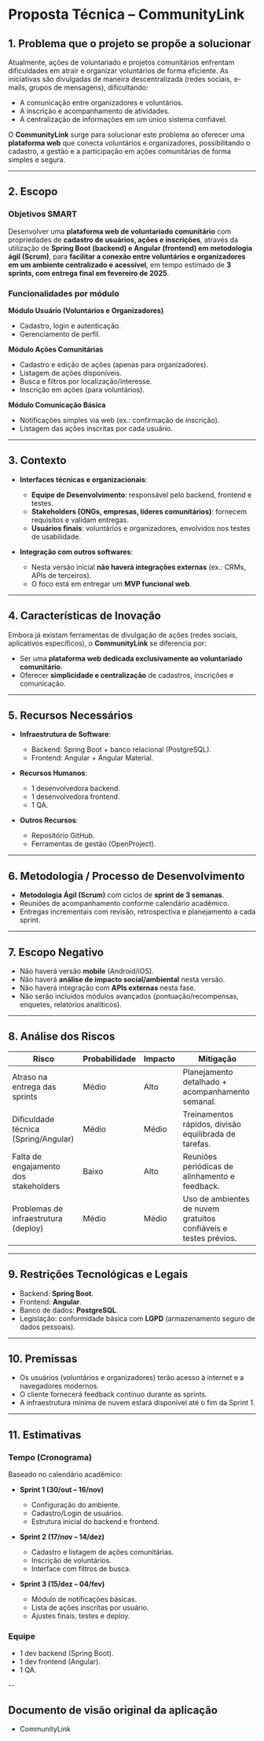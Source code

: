 # Proposta Técnica – CommunityLink

## 1. Problema que o projeto se propõe a solucionar
Atualmente, ações de voluntariado e projetos comunitários enfrentam dificuldades em atrair e organizar voluntários de forma eficiente. As iniciativas são divulgadas de maneira descentralizada (redes sociais, e-mails, grupos de mensagens), dificultando:  
- A comunicação entre organizadores e voluntários.  
- A inscrição e acompanhamento de atividades.  
- A centralização de informações em um único sistema confiável.  

O **CommunityLink** surge para solucionar este problema ao oferecer uma **plataforma web** que conecta voluntários e organizadores, possibilitando o cadastro, a gestão e a participação em ações comunitárias de forma simples e segura.  

---

## 2. Escopo  

### Objetivos SMART
Desenvolver uma **plataforma web de voluntariado comunitário** com propriedades de **cadastro de usuários, ações e inscrições**, através da utilização de **Spring Boot (backend) e Angular (frontend) em metodologia ágil (Scrum)**, para **facilitar a conexão entre voluntários e organizadores em um ambiente centralizado e acessível**, em tempo estimado de **3 sprints, com entrega final em fevereiro de 2025**.

### Funcionalidades por módulo  

**Módulo Usuário (Voluntários e Organizadores)**  
- Cadastro, login e autenticação.  
- Gerenciamento de perfil.  

**Módulo Ações Comunitárias**  
- Cadastro e edição de ações (apenas para organizadores).  
- Listagem de ações disponíveis.  
- Busca e filtros por localização/interesse.  
- Inscrição em ações (para voluntários).  

**Módulo Comunicação Básica**  
- Notificações simples via web (ex.: confirmação de inscrição).  
- Listagem das ações inscritas por cada usuário.  

---

## 3. Contexto  

- **Interfaces técnicas e organizacionais**:  
  - **Equipe de Desenvolvimento**: responsável pelo backend, frontend e testes.  
  - **Stakeholders (ONGs, empresas, líderes comunitários)**: fornecem requisitos e validam entregas.  
  - **Usuários finais**: voluntários e organizadores, envolvidos nos testes de usabilidade.  

- **Integração com outros softwares**:  
  - Nesta versão inicial **não haverá integrações externas** (ex.: CRMs, APIs de terceiros).  
  - O foco está em entregar um **MVP funcional web**.  

---

## 4. Características de Inovação
Embora já existam ferramentas de divulgação de ações (redes sociais, aplicativos específicos), o **CommunityLink** se diferencia por:  
- Ser uma **plataforma web dedicada exclusivamente ao voluntariado comunitário**.  
- Oferecer **simplicidade e centralização** de cadastros, inscrições e comunicação.  

---

## 5. Recursos Necessários  

- **Infraestrutura de Software**:  
  - Backend: Spring Boot + banco relacional (PostgreSQL).  
  - Frontend: Angular + Angular Material.    

- **Recursos Humanos**:  
  - 1 desenvolvedora backend.  
  - 1 desenvolvedora frontend.  
  - 1 QA.  

- **Outros Recursos**:  
  - Repositório GitHub.  
  - Ferramentas de gestão (OpenProject).  

---

## 6. Metodologia / Processo de Desenvolvimento  
- **Metodologia Ágil (Scrum)** com ciclos de **sprint de 3 semanas**.  
- Reuniões de acompanhamento conforme calendário acadêmico.  
- Entregas incrementais com revisão, retrospectiva e planejamento a cada sprint.  

---

## 7. Escopo Negativo  
- Não haverá versão **mobile** (Android/iOS).  
- Não haverá **análise de impacto social/ambiental** nesta versão.  
- Não haverá integração com **APIs externas** nesta fase.  
- Não serão incluídos módulos avançados (pontuação/recompensas, enquetes, relatórios analíticos).  

---

## 8. Análise dos Riscos  

| Risco                          | Probabilidade | Impacto | Mitigação |
|--------------------------------|---------------|---------|-----------|
| Atraso na entrega das sprints | Médio         | Alto    | Planejamento detalhado + acompanhamento semanal. |
| Dificuldade técnica (Spring/Angular) | Médio | Médio | Treinamentos rápidos, divisão equilibrada de tarefas. |
| Falta de engajamento dos stakeholders | Baixo | Alto | Reuniões periódicas de alinhamento e feedback. |
| Problemas de infraestrutura (deploy) | Médio | Médio | Uso de ambientes de nuvem gratuitos confiáveis e testes prévios. |

---

## 9. Restrições Tecnológicas e Legais  
- Backend: **Spring Boot**.  
- Frontend: **Angular**.  
- Banco de dados: **PostgreSQL**.  
- Legislação: conformidade básica com **LGPD** (armazenamento seguro de dados pessoais).  

---

## 10. Premissas  
- Os usuários (voluntários e organizadores) terão acesso à internet e a navegadores modernos.  
- O cliente fornecerá feedback contínuo durante as sprints.  
- A infraestrutura mínima de nuvem estará disponível até o fim da Sprint 1.  

---

## 11. Estimativas  

### Tempo (Cronograma)  
Baseado no calendário acadêmico:  

- **Sprint 1 (30/out – 16/nov)**  
  - Configuração do ambiente.  
  - Cadastro/Login de usuários.  
  - Estrutura inicial do backend e frontend.  

- **Sprint 2 (17/nov – 14/dez)**  
  - Cadastro e listagem de ações comunitárias.  
  - Inscrição de voluntários.  
  - Interface com filtros de busca.  

- **Sprint 3 (15/dez – 04/fev)**  
  - Módulo de notificações básicas.  
  - Lista de ações inscritas por usuário.  
  - Ajustes finais, testes e deploy.  

### Equipe  
- 1 dev backend (Spring Boot).  
- 1 dev frontend (Angular).  
- 1 QA.  

--
## Documento de visão original da aplicação
- CommunityLink
